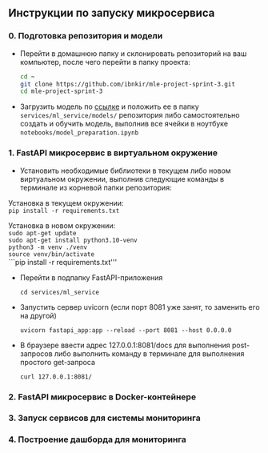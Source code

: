 ## Инструкции по запуску микросервиса

### 0. Подготовка репозитория и модели
- Перейти в домашнюю папку и склонировать репозиторий на ваш компьютер, после чего перейти в папку проекта:
    ```bash
    cd ~
    git clone https://github.com/ibnkir/mle-project-sprint-3.git
    cd mle-project-sprint-3
    ```
- Загрузить модель по [ссылке](https://disk.yandex.ru/d/H57r_PT4oExSOA) и положить ее в папку 
`services/ml_service/models/` репозитория либо самостоятельно создать и обучить модель, выполнив все ячейки в ноутбуке `notebooks/model_preparation.ipynb`

### 1. FastAPI микросервис в виртуальном окружение
- Установить необходимые библиотеки в текущем либо новом виртуальном окружении, 
выполнив следующие команды в терминале из корневой папки репозитория:

Установка в текущем окружении:<br>
    ```
    pip install -r requirements.txt
    ```

Установка в новом окружении:<br>
    ```sudo apt-get update```<br>
    ```sudo apt-get install python3.10-venv```<br>
    ```python3 -m venv ./venv```<br>
    ```source venv/bin/activate```<br> 
    ```pip install -r requirements.txt'''

- Перейти в подпапку FastAPI-приложения
   ```
   cd services/ml_service
   ```

- Запустить сервер uvicorn (если порт 8081 уже занят, то заменить его на другой)
   ```
   uvicorn fastapi_app:app --reload --port 8081 --host 0.0.0.0
   ```

- В браузере ввести адрес 127.0.0.1:8081/docs для выполнения post-запросов
либо выполнить команду в терминале для выполнения простого get-запроса
    ```
    curl 127.0.0.1:8081/
    ```

### 2. FastAPI микросервис в Docker-контейнере


### 3. Запуск сервисов для системы мониторинга

### 4. Построение дашборда для мониторинга